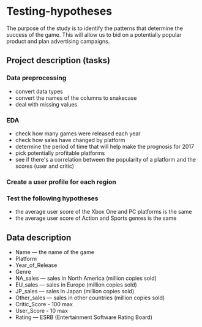 # Testing-hypotheses

The purpose of the study is to identify the patterns that determine the success of the game. This will allow us to bid on a potentially popular product and plan advertising campaigns.

## Project description (tasks)
### Data preprocessing
- convert data types
- convert the names of the columns to snakecase
- deal with missing values
### EDA
- check how many games were released each year
- check how sales have changed by platform
- determine the period of time that will help make the prognosis for 2017
- pick potentially profitable platforms
- see if there's a correlation between the popularity of a platform and the scores (user and critic)
### Create a user profile for each region
### Test the following hypotheses
- the average user score of the Xbox One and PC platforms is the same
- the average user score of Action and Sports genres is the same

## Data description
- Name — the name of the game
- Platform 
- Year_of_Release 
- Genre
- NA_sales — sales in North America (million copies sold) 
- EU_sales — sales in Europe (million copies sold)
- JP_sales — sales in Japan (million copies sold) 
- Other_sales — sales in other countries (million copies sold) 
- Critic_Score - 100 max
- User_Score - 10 max
- Rating — ESRB (Entertainment Software Rating Board)

